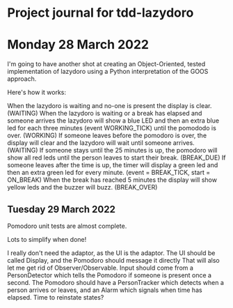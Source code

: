 # Project journal for tdd-lazydoro

# Monday 28 March 2022

I'm going to have another shot at creating an Object-Oriented, tested implementation of lazydoro using a Python 
interpretation of the GOOS approach.

Here's how it works:

When the lazydoro is waiting and no-one is present the display is clear. (WAITING)
When the lazydoro is waiting or a break has elapsed and someone arrives the lazydoro will show a blue LED
and then an extra blue led for each three minutes (event WORKING_TICK) until the pomododo is over. (WORKING)
If someone leaves before the pomodoro is over, the display will clear and the lazydoro will wait until someone 
arrives. (WAITING)
If someone stays until the 25 minutes is up, the pomodoro will show all red leds until the person leaves to start their 
break. (BREAK_DUE)
If someone leaves after the time is up, the timer will display a green led and then an extra green led for every 
minute. (event = BREAK_TICK, start = ON_BREAK)
When the break has reached 5 minutes the display will show yellow leds and the buzzer will buzz. (BREAK_OVER)

## Tuesday 29 March 2022

Pomodoro unit tests are almost complete.

Lots to simplify when done!

I really don't need the adaptor, as the UI is the adaptor. 
The UI should be called Display, and the Pomodoro should message it directly
That will also let me get rid of Observer/Observable.
Input should come from a PersonDetector which tells the Pomodoro if someone is present once a second.
The Pomodoro should have a PersonTracker which detects when a person arrives or leaves, and an Alarm which signals 
when time has elapsed.
Time to reinstate states?

